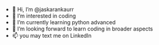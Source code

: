 - 👋 Hi, I’m @jaskarankaurr
- 👀 I’m interested in coding
- 🌱 I’m currently learning python advanced 
- 💞️ I’m looking forward to learn coding in broader aspects 
- 📫 you may text me on LinkedIn 

<!---
jaskarankaurr/jaskarankaurr is a ✨ special ✨ repository because its `README.md` (this file) appears on your GitHub profile.
You can click the Preview link to take a look at your changes.
--->
